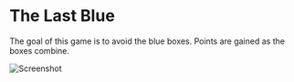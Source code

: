 # The Last Blue
The goal of this game is to avoid the blue boxes. Points are gained as the boxes combine.

![Screenshot](http://i.imgbox.com/Q43oUb7W.png)
